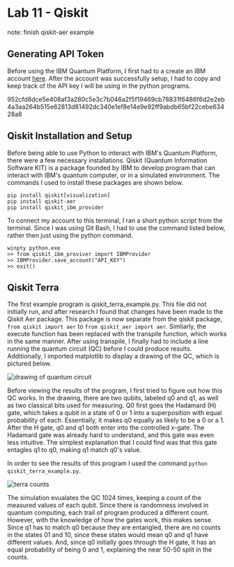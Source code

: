 # Lab 11 - Qiskit

note: finish qiskit-aer example

## Generating API Token
Before using the IBM Quantum Platform, I first had to a create an IBM account [here](https://quantum-computing.ibm.com/). After the account was successfully setup, I had to copy and keep track of the API key I will be using in the python programs.

952cfd8dce5e408af3a280c5e3c7b046a2f5f19469cb78831f6486f6d2e2eb4a3aa264b515e62813d81492dc340e1ef8e14e9e92ff9abdb65bf22cebe63428a8

## Qiskit Installation and Setup
Before being able to use Python to interact with IBM's Quantum Platform, there were a few necessary installations. Qiskit (Quantum Information Software KIT) is a package founded by IBM to develop program that can interact with IBM's quantum computer, or in a simulated environment. The commands I used to install these packages are shown below. 

```
pip install qiskit[visualization]
pip install qiskit-aer
pip install qiskit_ibm_provider
```

To connect my account to this terminal, I ran a short python script from the terminal. Since I was using Git Bash, I had to use the command listed below, rather then just using the python command.

```
winpty python.exe
>> from qiskit_ibm_proviver import IBMProvider
>> IBMProvider.save_account("API_KEY")
>> exit()
```

## Qiskit Terra

The first example program is qiskit_terra_example.py. This file did not initially run, and after research I found that changes have been made to the Qiskit Aer package. This package is now separate from the qiskit package, ```from qiskit import aer``` to ```from qiskit_aer import aer```. Simliarly, the execute function has been replaced with the transpile function, which works in the same manner. After using transpile, I finally had to include a line running the quantum circuit (QC) before I could produce results. Additionally, I imported matplotlib to display a drawing of the QC, which is pictured below.

![drawing of quantum circuit](https://github.com/user-attachments/assets/a2a591fa-85e0-4834-9513-9930326d57ea)

Before viewing the results of the program, I first tried to figure out how this QC works. In the drawing, there are two qubits, labeled q0 and q1, as well as two classical bits used for measuring. Q0 first goes the Hadamard (H) gate, which takes a qubit in a state of 0 or 1 into a superposition with equal probability of each. Essentially, it makes q0 equally as likely to be a 0 or a 1. After the H gate, q0 and q1 both enter into the controlled x-gate. The Hadamard gate was already hard to understand, and this gate was even less intuitive. The simplest explanation that I could find was that this gate entagles q1 to q0, making q1 match q0's value.

In order to see the results of this program I used the command ```python qiskit_terra_example.py```. 

![terra counts](https://github.com/user-attachments/assets/9818c0ba-0781-4d04-859f-28e565f3429a)

The simulation evualates the QC 1024 times, keeping a count of the measured values of each qubit. Since there is randomness involved in quantum computing, each trail of program produced a different count. However, with the knowledge of how the gates work, this makes sense. Since q1 has to match q0 because they are entangled, there are no counts in the states 01 and 10, since these states would mean q0 and q1 have different values. And, since q0 initially goes through the H gate, it has an equal probability of being 0 and 1, explaining the near 50-50 split in the counts.
